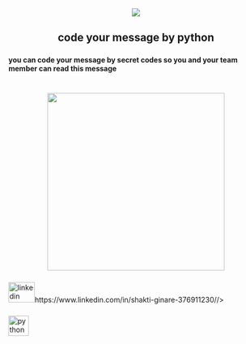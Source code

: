 <div align="center">
  <img src="https://profile-counter.glitch.me/shaktiginare22/count.svg?"  />
</div>

###

<h2 align="center">code your message by python</h2>

###

<h4 align="left">you can code your message by secret codes so you and your team member can read this message</h4>

###

<br clear="both">

<div align="center">
  <img height="350" src="https://i.ytimg.com/vi/xzlfXSBzhx8/maxresdefault.jpg"  />
</div>

###

<div align="left">
  <img src="https://raw.githubusercontent.com/maurodesouza/profile-readme-generator/master/src/assets/icons/social/linkedin/default.svg" width="52" height="40" alt="linkedin logo" ,<a>https://www.linkedin.com/in/shakti-ginare-376911230/</a>/>
  
</div>

###

<div align="left">
  <img src="https://cdn.jsdelivr.net/gh/devicons/devicon/icons/python/python-original.svg" height="40" alt="python logo"  />
</div>

###
